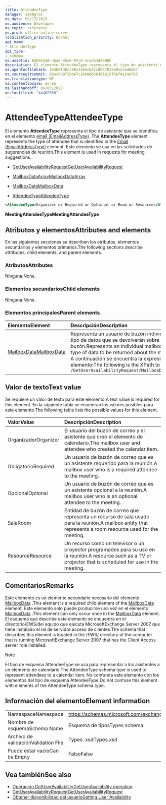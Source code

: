 ```yaml
---
title: AttendeeType
manager: sethgros
ms.date: 09/17/2015
ms.audience: Developer
ms.topic: reference
ms.prod: office-online-server
localization_priority: Normal
api_name:
- AttendeeType
api_type:
- schema
ms.assetid: 048043a8-dbad-45a0-97c8-4cad63d8898b
description: El elemento AttendeeType representa el tipo de asistente que se identifica en el elemento email (EmailAddressType). Este elemento se usa en las solicitudes de sugerencias de reunión.
ms.openlocfilehash: 104b9f38cc891310ecb47c0b47837a912ced6ab7
ms.sourcegitcommit: 88ec988f2bb67c1866d06b361615f3674a24e795
ms.translationtype: MT
ms.contentlocale: es-ES
ms.lasthandoff: 06/03/2020
ms.locfileid: "44462300"
---
```

# <a name="attendeetype"></a><span data-ttu-id="ac5c6-104">AttendeeType</span><span class="sxs-lookup"><span data-stu-id="ac5c6-104">AttendeeType</span></span>

<span data-ttu-id="ac5c6-105">El elemento **AttendeeType** representa el tipo de asistente que se identifica en el elemento [email (EmailAddressType)](email-emailaddresstype.md) .</span><span class="sxs-lookup"><span data-stu-id="ac5c6-105">The **AttendeeType** element represents the type of attendee that is identified in the [Email (EmailAddressType)](email-emailaddresstype.md) element.</span></span> <span data-ttu-id="ac5c6-106">Este elemento se usa en las solicitudes de sugerencias de reunión.</span><span class="sxs-lookup"><span data-stu-id="ac5c6-106">This element is used in requests for meeting suggestions.</span></span> 
  
- [<span data-ttu-id="ac5c6-107">GetUserAvailabilityRequest</span><span class="sxs-lookup"><span data-stu-id="ac5c6-107">GetUserAvailabilityRequest</span></span>](getuseravailabilityrequest.md)
  
- [<span data-ttu-id="ac5c6-108">MailboxDataArray</span><span class="sxs-lookup"><span data-stu-id="ac5c6-108">MailboxDataArray</span></span>](mailboxdataarray.md)
  
- [<span data-ttu-id="ac5c6-109">MailboxData</span><span class="sxs-lookup"><span data-stu-id="ac5c6-109">MailboxData</span></span>](mailboxdata.md)
  
- [<span data-ttu-id="ac5c6-110">AttendeeType</span><span class="sxs-lookup"><span data-stu-id="ac5c6-110">AttendeeType</span></span>](attendeetype.md)
  
```xml
<AttendeeType>Organizer or Required or Optional or Room or Resource</AttendeeType>
```

 <span data-ttu-id="ac5c6-111">**MeetingAttendeeType**</span><span class="sxs-lookup"><span data-stu-id="ac5c6-111">**MeetingAttendeeType**</span></span>
## <a name="attributes-and-elements"></a><span data-ttu-id="ac5c6-112">Atributos y elementos</span><span class="sxs-lookup"><span data-stu-id="ac5c6-112">Attributes and elements</span></span>

<span data-ttu-id="ac5c6-113">En las siguientes secciones se describen los atributos, elementos secundarios y elementos primarios.</span><span class="sxs-lookup"><span data-stu-id="ac5c6-113">The following sections describe attributes, child elements, and parent elements.</span></span>
  
### <a name="attributes"></a><span data-ttu-id="ac5c6-114">Atributos</span><span class="sxs-lookup"><span data-stu-id="ac5c6-114">Attributes</span></span>

<span data-ttu-id="ac5c6-115">Ninguna.</span><span class="sxs-lookup"><span data-stu-id="ac5c6-115">None.</span></span>
  
### <a name="child-elements"></a><span data-ttu-id="ac5c6-116">Elementos secundarios</span><span class="sxs-lookup"><span data-stu-id="ac5c6-116">Child elements</span></span>

<span data-ttu-id="ac5c6-117">Ninguna.</span><span class="sxs-lookup"><span data-stu-id="ac5c6-117">None.</span></span>
  
### <a name="parent-elements"></a><span data-ttu-id="ac5c6-118">Elementos principales</span><span class="sxs-lookup"><span data-stu-id="ac5c6-118">Parent elements</span></span>

|<span data-ttu-id="ac5c6-119">**Elemento**</span><span class="sxs-lookup"><span data-stu-id="ac5c6-119">**Element**</span></span>|<span data-ttu-id="ac5c6-120">**Descripción**</span><span class="sxs-lookup"><span data-stu-id="ac5c6-120">**Description**</span></span>|
|:-----|:-----|
|[<span data-ttu-id="ac5c6-121">MailboxData</span><span class="sxs-lookup"><span data-stu-id="ac5c6-121">MailboxData</span></span>](mailboxdata.md) <br/> |<span data-ttu-id="ac5c6-122">Representa un usuario de buzón individual y opciones para el tipo de datos que se devolverán sobre el usuario del buzón.</span><span class="sxs-lookup"><span data-stu-id="ac5c6-122">Represents an individual mailbox user and options for the type of data to be returned about the mailbox user.</span></span>  <br/> <span data-ttu-id="ac5c6-123">A continuación se encuentra la expresión XPath de este elemento:</span><span class="sxs-lookup"><span data-stu-id="ac5c6-123">The following is the XPath to this element:</span></span>  <br/>  `/GetUserAvailabilityRequest/MailboxDataArray[i]/MailboxData` <br/> |
   
## <a name="text-value"></a><span data-ttu-id="ac5c6-124">Valor de texto</span><span class="sxs-lookup"><span data-stu-id="ac5c6-124">Text value</span></span>

<span data-ttu-id="ac5c6-125">Se requiere un valor de texto para este elemento.</span><span class="sxs-lookup"><span data-stu-id="ac5c6-125">A text value is required for this element.</span></span> <span data-ttu-id="ac5c6-126">En la siguiente tabla se enumeran los valores posibles para este elemento.</span><span class="sxs-lookup"><span data-stu-id="ac5c6-126">The following table lists the possible values for this element.</span></span>
  
|<span data-ttu-id="ac5c6-127">**Valor**</span><span class="sxs-lookup"><span data-stu-id="ac5c6-127">**Value**</span></span>|<span data-ttu-id="ac5c6-128">**Descripción**</span><span class="sxs-lookup"><span data-stu-id="ac5c6-128">**Description**</span></span>|
|:-----|:-----|
|<span data-ttu-id="ac5c6-129">Organizador</span><span class="sxs-lookup"><span data-stu-id="ac5c6-129">Organizer</span></span>  <br/> |<span data-ttu-id="ac5c6-130">El usuario del buzón de correo y el asistente que creó el elemento de calendario.</span><span class="sxs-lookup"><span data-stu-id="ac5c6-130">The mailbox user and attendee who created the calendar item.</span></span>  <br/> |
|<span data-ttu-id="ac5c6-131">Obligatorio</span><span class="sxs-lookup"><span data-stu-id="ac5c6-131">Required</span></span>  <br/> |<span data-ttu-id="ac5c6-132">Un usuario de buzón de correo que es un asistente requerido para la reunión.</span><span class="sxs-lookup"><span data-stu-id="ac5c6-132">A mailbox user who is a required attendee to the meeting.</span></span>  <br/> |
|<span data-ttu-id="ac5c6-133">Opcional</span><span class="sxs-lookup"><span data-stu-id="ac5c6-133">Optional</span></span>  <br/> |<span data-ttu-id="ac5c6-134">Un usuario de buzón de correo que es un asistente opcional a la reunión.</span><span class="sxs-lookup"><span data-stu-id="ac5c6-134">A mailbox user who is an optional attendee to the meeting.</span></span>  <br/> |
|<span data-ttu-id="ac5c6-135">Sala</span><span class="sxs-lookup"><span data-stu-id="ac5c6-135">Room</span></span>  <br/> |<span data-ttu-id="ac5c6-136">Entidad de buzón de correo que representa un recurso de sala usado para la reunión.</span><span class="sxs-lookup"><span data-stu-id="ac5c6-136">A mailbox entity that represents a room resource used for the meeting.</span></span>  <br/> |
|<span data-ttu-id="ac5c6-137">Resource</span><span class="sxs-lookup"><span data-stu-id="ac5c6-137">Resource</span></span>  <br/> |<span data-ttu-id="ac5c6-138">Un recurso como un televisor o un proyector programados para su uso en la reunión.</span><span class="sxs-lookup"><span data-stu-id="ac5c6-138">A resource such as a TV or projector that is scheduled for use in the meeting.</span></span>  <br/> |
   
## <a name="remarks"></a><span data-ttu-id="ac5c6-139">Comentarios</span><span class="sxs-lookup"><span data-stu-id="ac5c6-139">Remarks</span></span>

<span data-ttu-id="ac5c6-140">Este elemento es un elemento secundario necesario del elemento [MailboxData](mailboxdata.md) .</span><span class="sxs-lookup"><span data-stu-id="ac5c6-140">This element is a required child element of the [MailboxData](mailboxdata.md) element.</span></span> <span data-ttu-id="ac5c6-141">Este elemento solo puede producirse una vez en el elemento [MailboxData](mailboxdata.md) .</span><span class="sxs-lookup"><span data-stu-id="ac5c6-141">This element can only occur once in the [MailboxData](mailboxdata.md) element.</span></span> <span data-ttu-id="ac5c6-142">El esquema que describe este elemento se encuentra en el directorio/EWS/del equipo que ejecuta MicrosoftExchange Server 2007 que tiene instalado el rol de servidor acceso de clientes.</span><span class="sxs-lookup"><span data-stu-id="ac5c6-142">The schema that describes this element is located in the /EWS/ directory of the computer that is running MicrosoftExchange Server 2007 that has the Client Access server role installed.</span></span> 
  
> [!NOTE]
> <span data-ttu-id="ac5c6-143">El tipo de esquema AttendeeType se usa para representar a los asistentes a un elemento de calendario.</span><span class="sxs-lookup"><span data-stu-id="ac5c6-143">The AttendeeType schema type is used to represent attendees to a calendar item.</span></span> <span data-ttu-id="ac5c6-144">No confunda este elemento con los elementos del tipo de esquema AttendeeType.</span><span class="sxs-lookup"><span data-stu-id="ac5c6-144">Do not confuse this element with elements of the AttendeeType schema type.</span></span> 
  
## <a name="element-information"></a><span data-ttu-id="ac5c6-145">Información del elemento</span><span class="sxs-lookup"><span data-stu-id="ac5c6-145">Element information</span></span>

|||
|:-----|:-----|
|<span data-ttu-id="ac5c6-146">Namespace</span><span class="sxs-lookup"><span data-stu-id="ac5c6-146">Namespace</span></span>  <br/> |https://schemas.microsoft.com/exchange/services/2006/types  <br/> |
|<span data-ttu-id="ac5c6-147">Nombre de esquema</span><span class="sxs-lookup"><span data-stu-id="ac5c6-147">Schema Name</span></span>  <br/> |<span data-ttu-id="ac5c6-148">Esquema de tipos</span><span class="sxs-lookup"><span data-stu-id="ac5c6-148">Types schema</span></span>  <br/> |
|<span data-ttu-id="ac5c6-149">Archivo de validación</span><span class="sxs-lookup"><span data-stu-id="ac5c6-149">Validation File</span></span>  <br/> |<span data-ttu-id="ac5c6-150">Types. xsd</span><span class="sxs-lookup"><span data-stu-id="ac5c6-150">Types.xsd</span></span>  <br/> |
|<span data-ttu-id="ac5c6-151">Puede estar vacío</span><span class="sxs-lookup"><span data-stu-id="ac5c6-151">Can be Empty</span></span>  <br/> |<span data-ttu-id="ac5c6-152">Falso</span><span class="sxs-lookup"><span data-stu-id="ac5c6-152">False</span></span>  <br/> |
   
## <a name="see-also"></a><span data-ttu-id="ac5c6-153">Vea también</span><span class="sxs-lookup"><span data-stu-id="ac5c6-153">See also</span></span>

- [<span data-ttu-id="ac5c6-154">Operación GetUserAvailability</span><span class="sxs-lookup"><span data-stu-id="ac5c6-154">GetUserAvailability operation</span></span>](getuseravailability-operation.md)
- [<span data-ttu-id="ac5c6-155">GetUserAvailabilityRequest</span><span class="sxs-lookup"><span data-stu-id="ac5c6-155">GetUserAvailabilityRequest</span></span>](getuseravailabilityrequest.md)
- [<span data-ttu-id="ac5c6-156">Obtener disponibilidad del usuario</span><span class="sxs-lookup"><span data-stu-id="ac5c6-156">Getting User Availability</span></span>](https://msdn.microsoft.com/library/d4133fcb-9b0f-4e6b-aadf-a389da83516a%28Office.15%29.aspx)

